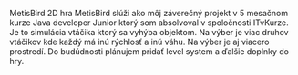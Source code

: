 MetisBird
2D hra MetisBird slúži ako môj záverečný projekt v 5 mesačnom kurze Java developer Junior ktorý som absolvoval v spoločnosti ITvKurze. Je to simulácia vtáčika ktorý sa vyhýba objektom. Na výber je viac druhov vtáčikov kde každý má inú rýchlosť a inú váhu. Na výber je aj viacero prostredí. Do budúdnosti plánujem pridať level system a ďalšie doplnky do hry.
